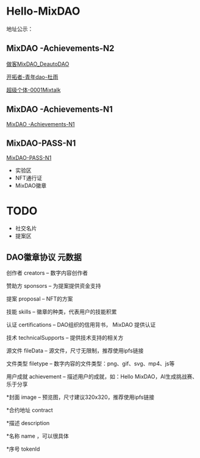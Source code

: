 # Hello-MixDAO

地址公示：

## MixDAO -Achievements-N2

[做客MixDAO_DeautoDAO](https://confluxscan.net/token/cfx:acc7d2w1yg9sg6t45dr95zhhgxn921bz1yxsg8jr6e)

[开拓者-青年dao-杜雨](https://confluxscan.net/token/cfx:accn2xa8ktptnnfwpfxkge38ptymtpsafudftk5mr8)       

[超级个体-0001Mixtalk](https://confluxscan.net/token/cfx:acap1mt8ymxv010f6gwx2f5xtu7cw0dtvpb12ze0fn)      
      
      
      
## MixDAO -Achievements-N1

[MixDAO -Achievements-N1](https://confluxscan.net/token/cfx:acd8xca66vh5cdd7rdfpxjkys5muj6yksabk8nfjvm)


## MixDAO-PASS-N1

[MixDAO-PASS-N1](https://confluxscan.net/token/cfx:acd0sf2e5xyzx3as5etbu7710fzubk034pn3hfapy7)


- 实验区
- NFT通行证
- MixDAO徽章



# TODO
- 社交名片
- 提案区




## DAO徽章协议 元数据

创作者 creators  – 数字内容创作者 

赞助方 sponsors – 为提案提供资金支持

提案 proposal – NFT的方案  

技能 skills  – 徽章的种类，代表用户的技能积累

认证 certifications – DAO组织的信用背书， MixDAO 提供认证

技术 technicalSupports – 提供技术支持的相关方

源文件 fileData – 源文件，尺寸无限制，推荐使用ipfs链接

文件类型 filetype – 数字内容的文件类型：png、gif、svg、mp4、js等

用户成就 achievement – 描述用户的成就，如：Hello MixDAO，AI生成挑战赛、乐于分享

*封面 image – 预览图，尺寸建议320x320，推荐使用ipfs链接

*合约地址 contract

*描述 description

*名称 name ，可以很具体

*序号 tokenId

